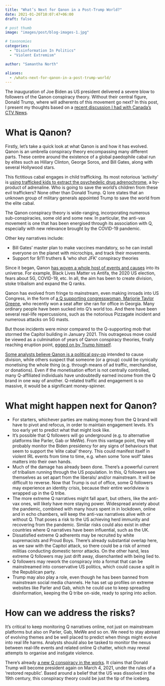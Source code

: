```yaml
---
title: "What’s Next for Qanon in a Post-Trump World?"
date: 2021-01-26T10:07:47+06:00
draft: false

# post thumb
image: "images/post/blog-images-1.jpg"

# taxonomies
categories:
  - "Disinformation In Politics"
  - "Violent Extremism"

author: "Samantha North"

aliases:
  - /whats-next-for-qanon-in-a-post-trump-world/
---
```


The inauguration of Joe Biden as US president delivered a severe blow to followers of the Qanon conspiracy theory. Without their central figure, Donald Trump, where will adherents of this movement go next? In this post, I present my thoughts based on a [recent discussion I had with Canada’s CTV News](https://www.ctvnews.ca/world/is-this-the-end-of-qanon-the-reckoning-inside-the-conspiracy-theory-that-snared-thousands-1.5278096).

# What is Qanon?

Firstly, let’s take a quick look at what Qanon is and how it has evolved. Qanon is an umbrella conspiracy theory encompassing many different parts. These centre around the existence of a global paedophile cabal run by elites such as Hillary Clinton, George Soros, and Bill Gates, along with several Hollywood stars.

This fictitious cabal engages in child trafficking. Its most notorious ‘activity’ is [using trafficked kids to extract the psychedelic drug adrenochrome](https://www.wired.com/story/opinion-the-dark-virality-of-a-hollywood-blood-harvesting-conspiracy/), a by-product of adrenaline. Who is going to save the world’s children from these evil traffickers? None other than Donald Trump. Q lore states that an unknown group of military generals appointed Trump to save the world from the elite cabal.

The Qanon conspiracy theory is wide-ranging, incorporating numerous sub-conspiracies, some old and some new. In particular, the anti-vax movement is one that has been energised through its association with Q, especially with new relevance brought by the COVID-19 pandemic.

Other key narratives include:

- Bill Gates’ master plan to make vaccines mandatory, so he can install everyone on the planet with microchips, and track their movements.
- Support for 9/11 truthers & ‘who shot JFK’ conspiracy theories

Since it began, Qanon [has woven a whole host of events and causes](https://samanthanorth.com/6-things-ive-learned-from-tracking-coronavirus-disinformation/) into its universe. For example, Black Lives Matter vs Antifa, the 2020 US election, fears about 5G, COVID-19, etc. In all, the aim has been to create division, stoke tribalism and expand the Q ranks.

Qanon has evolved from fringe to mainstream, even making inroads into US Congress, in the form of [a Q supporting congresswoman, Marjorie Taylor Greene](https://www.theguardian.com/us-news/2020/nov/03/qanon-marjorie-taylor-greene-wins-congress), who recently won a seat after she ran for office in Georgia. Many ordinary people have been sucked into Q’s world too. And there have been several real-life repercussions, such as the notorious Pizzagate incident and numerous attacks on 5G masts.

But those incidents were minor compared to the Q-supporting mob that stormed the Capitol building in January 2021. This outrageous move could be viewed as a culmination of years of Qanon conspiracy theories, finally reaching eruption point, [egged on by Trump himself](https://theconversation.com/us-capitol-protesters-egged-on-by-trump-are-part-of-a-long-history-of-white-supremacists-hearing-politicians-words-as-encouragement-152867). 

[Some analysts believe Qanon is a political psy-op](https://www.ft.com/content/59c03a8e-2b6e-45d2-bf28-744391ffa372) intended to cause division, while others suspect that someone (or a group) could be cynically monetising the whole thing (e.g. through means of ad traffic, merchandise, or donations). Even if the monetisation effort is not centrally controlled, many Q-affiliated individuals have undoubtedly earned income from the Q brand in one way of another. Q-related traffic and engagement is so massive, it would be a significant money-spinner.

# What might happen next for Qanon?

- For starters, whichever parties are making money from the Q brand will have to pivot and refocus, in order to maintain engagement levels. It’s too early yet to predict what that might look like.
- It’s possible that Q followers will go underground (e.g. to alternative platforms like Parler, Gab or MeWe). From this vantage point, they will probably monitor the Biden presidency for any signs of behaviours that seem to support the ‘elite cabal’ theory. This could manifest itself in violent IRL events from time to time, e.g. when some ‘lone wolf’ takes matters into their own hands.
- Much of the damage has already been done. There’s a powerful current of tribalism running through the US population. In this, Q followers see themselves as set apart from the liberals/ and/or mainstream. It will be difficult to reverse. Now that Trump is out of office,  some Q followers may experience an identity crisis, because their entire worldview is wrapped up in the Q tribe.
- The more extreme Q narratives might fall apart, but others, like the anti-vax ones, will likely have more staying power. Widespread anxiety about the pandemic, combined with many hours spent in in lockdown, online and in echo chambers, will keep the anti-vax narratives alive with or without Q. That poses a risk to the US achieving herd immunity and recovering from the pandemic. Similar risks could also exist in other countries where Q narratives have been influential, such as the UK.
- Dissatisfied extreme Q adherents may be recruited by white supremacists and Proud Boys. There’s already substantial overlap here, as we saw with the Capitol attack, so there could be a risk of armed militias conducting domestic terror attacks. On the other hand, less extreme Q followers may just drift away, disenchanted with being lied to.
- Q followers may rework the conspiracy into a format that can be mainstreamed into conservative US politics, which could cause a split in the Republican party.
- Trump may also play a role, even though he has been banned from mainstream social media channels. He has set up profiles on extreme websites like Parler and Gab, which he could use to keep spreading disinformation, keeping the Q tribe on-side, ready to spring into action.

# How can we address the risks?

It’s critical to keep monitoring Q narratives online, not just on mainstream platforms but also on Parler, Gab, MeWe and so on. We need to stay abreast of evolving themes and be well placed to predict when things might evolve into real life harms. Analysts should also be tasked to monitor the nexus between real-life events and related online Q chatter, which may reveal attempts to organise and instigate violence.

There’s already [a new Q conspiracy in the works](https://www.fairobserver.com/region/north_america/landon-shorder-qanon-conspiracy-theory-deradicalization-programs-us-news-16251/?fbclid=IwAR2IRGlf5q2oixe5H68elP1LWNOXrTcaNRhe2RH-6DRW2WEvQ1CrHIwL29A). It claims that Donald Trump will become president again on March 4, 2021, under the rules of a ‘restored republic’. Based around a belief that the US was dissolved in the 19th century, this conspiracy theory could be just the tip of the iceberg.